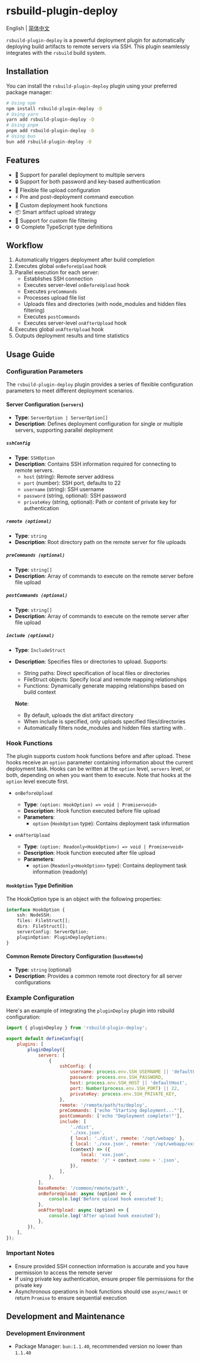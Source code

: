 # rsbuild-plugin-deploy

English | [简体中文](./README.md)

`rsbuild-plugin-deploy` is a powerful deployment plugin for automatically deploying build artifacts to remote servers via SSH. This plugin seamlessly integrates with the `rsbuild` build system.

## Installation

You can install the `rsbuild-plugin-deploy` plugin using your preferred package manager:

```bash
# Using npm
npm install rsbuild-plugin-deploy -D
# Using yarn
yarn add rsbuild-plugin-deploy -D
# Using pnpm
pnpm add rsbuild-plugin-deploy -D
# Using bun
bun add rsbuild-plugin-deploy -D
```

## Features

-   🚀 Support for parallel deployment to multiple servers
-   🔒 Support for both password and key-based authentication
-   🎯 Flexible file upload configuration
-   ⚡️ Pre and post-deployment command execution
-   🎨 Custom deployment hook functions
-   📦 Smart artifact upload strategy
-   🔄 Support for custom file filtering
-   ⚙️ Complete TypeScript type definitions

## Workflow

1. Automatically triggers deployment after build completion
2. Executes global `onBeforeUpload` hook
3. Parallel execution for each server:
    - Establishes SSH connection
    - Executes server-level `onBeforeUpload` hook
    - Executes `preCommands`
    - Processes upload file list
    - Uploads files and directories (with node_modules and hidden files filtering)
    - Executes `postCommands`
    - Executes server-level `onAfterUpload` hook
4. Executes global `onAfterUpload` hook
5. Outputs deployment results and time statistics

## Usage Guide

### Configuration Parameters

The `rsbuild-plugin-deploy` plugin provides a series of flexible configuration parameters to meet different deployment scenarios.

#### Server Configuration (`servers`)

-   **Type**: `ServerOption | ServerOption[]`
-   **Description**: Defines deployment configuration for single or multiple servers, supporting parallel deployment

##### `sshConfig`

-   **Type**: `SSHOption`
-   **Description**: Contains SSH information required for connecting to remote servers.
    -   `host` (string): Remote server address
    -   `port` (number): SSH port, defaults to 22
    -   `username` (string): SSH username
    -   `password` (string, optional): SSH password
    -   `privateKey` (string, optional): Path or content of private key for authentication

##### `remote (optional)`

-   **Type**: `string`
-   **Description**: Root directory path on the remote server for file uploads

##### `preCommands (optional)`

-   **Type**: `string[]`
-   **Description**: Array of commands to execute on the remote server before file upload

##### `postCommands (optional)`

-   **Type**: `string[]`
-   **Description**: Array of commands to execute on the remote server after file upload

##### `include (optional)`

-   **Type**: `IncludeStruct`
-   **Description**: Specifies files or directories to upload. Supports:

    -   String paths: Direct specification of local files or directories
    -   FileStruct objects: Specify local and remote mapping relationships
    -   Functions: Dynamically generate mapping relationships based on build context

    **Note**:

    -   By default, uploads the dist artifact directory
    -   When include is specified, only uploads specified files/directories
    -   Automatically filters node_modules and hidden files starting with .

### Hook Functions

The plugin supports custom hook functions before and after upload. These hooks receive an `option` parameter containing information about the current deployment task.
Hooks can be written at the `option` level, `servers` level, or both, depending on when you want them to execute. Note that hooks at the `option` level execute first.

-   `onBeforeUpload`

    -   **Type**: `(option: HookOption) => void | Promise<void>`
    -   **Description**: Hook function executed before file upload
    -   **Parameters**:
        -   `option` (`HookOption` type): Contains deployment task information

-   `onAfterUpload`
    -   **Type**: `(option: Readonly<HookOption>) => void | Promise<void>`
    -   **Description**: Hook function executed after file upload
    -   **Parameters**:
        -   `option` (`Readonly<HookOption>` type): Contains deployment task information (readonly)

#### `HookOption` Type Definition

The HookOption type is an object with the following properties:

```typescript
interface HookOption {
	ssh: NodeSSH;
	files: FileStruct[];
	dirs: FileStruct[];
	serverConfig: ServerOption;
	pluginOption: PluginDeployOptions;
}
```

#### Common Remote Directory Configuration (`baseRemote`)

-   **Type**: `string` (optional)
-   **Description**: Provides a common remote root directory for all server configurations

### Example Configuration

Here's an example of integrating the `pluginDeploy` plugin into rsbuild configuration:

```javascript
import { pluginDeploy } from 'rsbuild-plugin-deploy';

export default defineConfig({
	plugins: [
		pluginDeploy({
			servers: [
				{
					sshConfig: {
						username: process.env.SSH_USERNAME || 'defaultUser',
						password: process.env.SSH_PASSWORD,
						host: process.env.SSH_HOST || 'defaultHost',
						port: Number(process.env.SSH_PORT) || 22,
						privateKey: process.env.SSH_PRIVATE_KEY,
					},
					remote: '/remote/path/to/deploy',
					preCommands: ['echo "Starting deployment..."'],
					postCommands: ['echo "Deployment complete!"'],
					include: [
						'./dist',
						'./xxx.json',
						{ local: './dist', remote: '/opt/webapp' },
						{ local: './xxx.json', remote: '/opt/webapp/xxx.json' },
						(context) => ({
							local: 'xxx.json',
							remote: '/' + context.name + '.json',
						}),
					],
				},
			],
			baseRemote: '/common/remote/path',
			onBeforeUpload: async (option) => {
				console.log('Before upload hook executed');
			},
			onAfterUpload: async (option) => {
				console.log('After upload hook executed');
			},
		}),
	],
});
```

### Important Notes

-   Ensure provided SSH connection information is accurate and you have permission to access the remote server
-   If using private key authentication, ensure proper file permissions for the private key
-   Asynchronous operations in hook functions should use `async/await` or return `Promise` to ensure sequential execution

## Development and Maintenance

### Development Environment

-   Package Manager: `bun:1.1.40`, recommended version no lower than `1.1.40`
